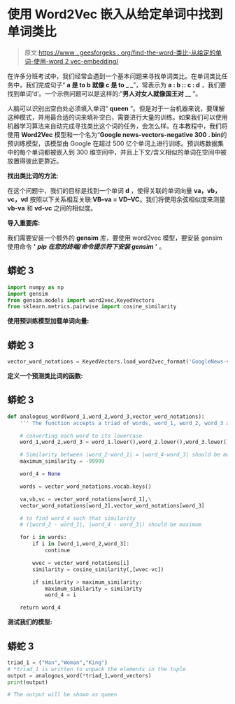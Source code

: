 # 使用 Word2Vec 嵌入从给定单词中找到单词类比

> 原文:[https://www . geesforgeks . org/find-the-word-类比-从给定的单词-使用-word 2 vec-embedding/](https://www.geeksforgeeks.org/finding-the-word-analogy-from-given-words-using-word2vec-embeddings/)

在许多分班考试中，我们经常会遇到一个基本问题来寻找单词类比。在单词类比任务中，我们完成句子“ **a 是 to b 就像 c 是 to _ _**”，常表示为 **a : b :: c : d** ，我们要找到单词‘d’。一个示例问题可以是这样的:“**男人对女人就像国王对 __** ”。

人脑可以识别出空白处必须填入单词“ **queen** ”。但是对于一台机器来说，要理解这种模式，并用最合适的词来填补空白，需要进行大量的训练。如果我们可以使用机器学习算法来自动完成寻找类比这个词的任务，会怎么样。在本教程中，我们将使用 **Word2Vec** 模型和一个名为“**Google news-vectors-negative 300 . bin**的预训练模型，该模型由 Google 在超过 500 亿个单词上进行训练。预训练数据集中的每个单词都被嵌入到 300 维空间中，并且上下文/含义相似的单词在空间中被放置得彼此更靠近。

**找出类比词的方法:**

在这个问题中，我们的目标是找到一个单词 **d** ，使得关联的单词向量 **va，vb，vc，vd** 按照以下关系相互关联:**VB–va = VD–VC**。我们将使用余弦相似度来测量 **vb-va** 和 **vd-vc** 之间的相似度。

**导入重要库:**

我们需要安装一个额外的 **gensim** 库，要使用 word2vec 模型，要安装 gensim 使用命令 **'** ***pip 在您的终端/命令提示符下安装 gensim*** **'** 。

## 蟒蛇 3

```py
import numpy as np
import gensim
from gensim.models import word2vec,KeyedVectors
from sklearn.metrics.pairwise import cosine_similarity
```

**使用预训练模型加载单词向量:**

## 蟒蛇 3

```py
vector_word_notations = KeyedVectors.load_word2vec_format('GoogleNews-vectors-negative300.bin',binary=True)
```

**定义一个预测类比词的函数:**

## 蟒蛇 3

```py
def analogous_word(word_1,word_2,word_3,vector_word_notations):
    ''' The function accepts a triad of words, word_1, word_2, word_3 and returns word_4 such that word_1:word_2::word_3:word_4 '''

    # converting each word to its lowercase
    word_1,word_2,word_3 = word_1.lower(),word_2.lower(),word_3.lower()

    # Similarity between |word_2-word_1| = |word_4-word_3| should be maximum
    maximum_similarity = -99999

    word_4 = None

    words = vector_word_notations.vocab.keys()

    va,vb,vc = vector_word_notations[word_1],\
    vector_word_notations[word_2],vector_word_notations[word_3]

    # to find word_4 such that similarity
    # (|word_2 - word_1|, |word_4 - word_3|) should be maximum

    for i in words:
        if i in [word_1,word_2,word_3]:
            continue

        wvec = vector_word_notations[i]
        similarity = cosine_similarity(,[wvec-vc])

        if similarity > maximum_similarity:
            maximum_similarity = similarity
            word_4 = i     

    return word_4
```

**测试我们的模型:**

## 蟒蛇 3

```py
triad_1 = ("Man","Woman","King")
# *triad_1 is written to unpack the elements in the tuple
output = analogous_word(*triad_1,word_vectors) 
print(output)

# The output will be shown as queen
```